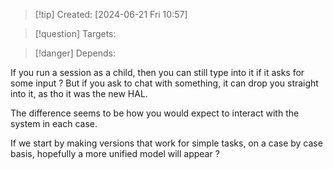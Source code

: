 
>[!tip] Created: [2024-06-21 Fri 10:57]

>[!question] Targets: 

>[!danger] Depends: 

If you run a session as a child, then you can still type into it if it asks for some input ?
But if you ask to chat with something, it can drop you straight into it, as tho it was the new HAL.

The difference seems to be how you would expect to interact with the system in each case.

If we start by making versions that work for simple tasks, on a case by case basis, hopefully a more unified model will appear ?